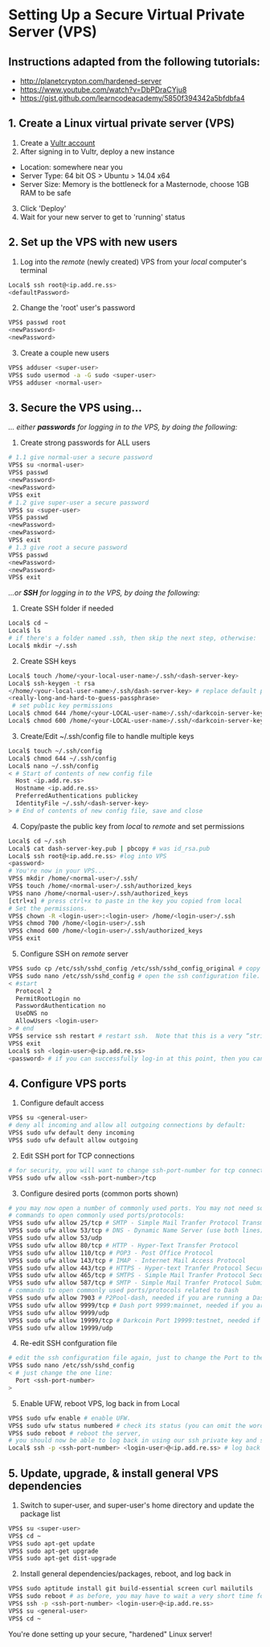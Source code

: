 # Setting Up a Secure Virtual Private Server (VPS)

## Instructions adapted from the following tutorials:
* http://planetcrypton.com/hardened-server
* https://www.youtube.com/watch?v=DbPDraCYju8
* https://gist.github.com/learncodeacademy/5850f394342a5bfdbfa4

## 1. Create a Linux virtual private server (VPS)

1. Create a [Vultr account](https://vultr.com)
2. After signing in to Vultr, deploy a new instance
  * Location: somewhere near you
  * Server Type: 64 bit OS > Ubuntu > 14.04 x64
  * Server Size: Memory is the bottleneck for a Masternode, choose 1GB RAM to be safe
3. Click 'Deploy'
4. Wait for your new server to get to 'running' status

## 2. Set up the VPS with new users

1. Log into the *remote* (newly created) VPS from your *local* computer's terminal

  ```sh
  Local$ ssh root@<ip.add.re.ss>
  <defaultPassword>
  ```
2. Change the 'root' user's password

  ```sh
  VPS$ passwd root
  <newPassword>
  <newPassword>
  ```
3. Create a couple new users

  ```sh
  VPS$ adduser <super-user>
  VPS$ sudo usermod -a -G sudo <super-user>
  VPS$ adduser <normal-user>
  ```

## 3. Secure the VPS using...

*... either __passwords__ for logging in to the VPS, by doing the following:*

1. Create strong passwords for ALL users

  ```sh
  # 1.1 give normal-user a secure password
  VPS$ su <normal-user>
  VPS$ passwd
  <newPassword>
  <newPassword>
  VPS$ exit
  # 1.2 give super-user a secure password
  VPS$ su <super-user>
  VPS$ passwd
  <newPassword>
  <newPassword>
  VPS$ exit
  # 1.3 give root a secure password
  VPS$ passwd
  <newPassword>
  <newPassword>
  VPS$ exit
  ```

*...or __SSH__ for logging in to the VPS, by doing the following:*

1. Create SSH folder if needed
```sh
Local$ cd ~
Local$ ls
# if there's a folder named .ssh, then skip the next step, otherwise:
Local$ mkdir ~/.ssh
```
2. Create SSH keys
```sh
Local$ touch /home/<your-local-user-name>/.ssh/<dash-server-key>
Local$ ssh-keygen -t rsa
</home/<your-local-user-name>/.ssh/dash-server-key> # replace default path with one we just created
<really-long-and-hard-to-guess-passphrase>
 # set public key permissions
Local$ chmod 644 /home/<your-LOCAL-user-name>/.ssh/<darkcoin-server-key>.pub
Local$ chmod 600 /home/<your-LOCAL-user-name>/.ssh/<darkcoin-server-key>
```
3. Create/Edit ~/.ssh/config file to handle multiple keys
```sh
Local$ touch ~/.ssh/config
Local$ chmod 644 ~/.ssh/config
Local$ nano ~/.ssh/config
< # Start of contents of new config file
  Host <ip.add.re.ss>
  Hostname <ip.add.re.ss>
  PreferredAuthentications publickey
  IdentityFile ~/.ssh/<dash-server-key>
> # End of contents of new config file, save and close
```
4. Copy/paste the public key from *local* to *remote* and set permissions
```sh
Local$ cd ~/.ssh
Local$ cat dash-server-key.pub | pbcopy # was id_rsa.pub
Local$ ssh root@<ip.add.re.ss> #log into VPS
<password>
# You're now in your VPS...
VPS$ mkdir /home/<normal-user>/.ssh/
VPS$ touch /home/<normal-user>/.ssh/authorized_keys
VPS$ nano /home/<normal-user>/.ssh/authorized_keys
[ctrl+x] # press ctrl+x to paste in the key you copied from local
# Set the permissions.
VPS$ chown -R <login-user>:<login-user> /home/<login-user>/.ssh
VPS$ chmod 700 /home/<login-user>/.ssh
VPS$ chmod 600 /home/<login-user>/.ssh/authorized_keys
VPS$ exit
```
5. Configure SSH on *remote* server
```sh
VPS$ sudo cp /etc/ssh/sshd_config /etc/ssh/sshd_config_original # copy config file just in case we screw things up while editing it, just in case.
VPS$ sudo nano /etc/ssh/sshd_config # open the ssh configuration file. The things  we need to check, set, or add within the sshd_config file are below:
< #start
  Protocol 2
  PermitRootLogin no
  PasswordAuthentication no
  UseDNS no
  AllowUsers <login-user>
> # end
VPS$ service ssh restart # restart ssh.  Note that this is a very “strict” configuration.  You will now ONLY be allowed to log-in to your REMOTE server from your current LOCAL machine.  To be able to log-in from a different LOCAL machine you would need to copy the private ssh key from your LOCAL machine onto the other LOCAL machine.  (You might want to keep the private key on an encrypted usb flash drive for such purposes.)  If that other LOCAL machine were not also owned by you, then you would want to delete the private key from it after you were done using it.  If you were willing to compromise just a bit on security you could leave PasswordAuthentication set to yes; it would be better if you could avoid doing this, however, in the event someone guessed or otherwise found out login-user's password.  You should now try to log-out as root and then ssh log-in as <login-user>:
VPS$ exit
Local$ ssh <login-user>@<ip.add.re.ss>
<password> # if you can successfully log-in at this point, then you can continue on to the “Configuring Ports” section below.  If you cannot log-in, then you can try to go back and fix any problems by logging-in through a web-based console provided by your cloud-server's host.  If you just can't get it working no matter what, you may have to start again, rebuilding the server from scratch.
```

## 4. Configure VPS ports

1. Configure default access
```sh
VPS$ su <general-user>
# deny all incoming and allow all outgoing connections by default:
VPS$ sudo ufw default deny incoming
VPS$ sudo ufw default allow outgoing
```
2. Edit SSH port for TCP connections
```sh
# for security, you will want to change ssh-port-number for tcp connections, and open that port.  (We will refer to this as <ssh-port-number>.)
VPS$ sudo ufw allow <ssh-port-number>/tcp
```
3. Configure desired ports (common ports shown)
```sh
# you may now open a number of commonly used ports. You may not need some of these ports, or be unsure as to which you do or do not need.  For most configurations, opening the ports shown below should be safe.  If you are sure that you do not need to open some port, feel free to skip that step.  Also if you wanted to close a port later on, you could to this by simply issuing the command: sudo ufw deny <port>/<optional: protocol>.  For example, to close port 53 for everything: sudo ufw deny 53. To deny incoming tcp packets to port 53: VPS$ sudo ufw deny 53/tcp. To deny incoming udp packets to port 53: VPS$ sudo ufw deny 53/udp.  
# commands to open commonly used ports/protocols:
VPS$ sudo ufw allow 25/tcp # SMTP - Simple Mail Tranfer Protocol Transmission
VPS$ sudo ufw allow 53/tcp # DNS - Dynamic Name Server (use both lines)
VPS$ sudo ufw allow 53/udp
VPS$ sudo ufw allow 80/tcp # HTTP - Hyper-Text Transfer Protocol
VPS$ sudo ufw allow 110/tcp # POP3 - Post Office Protocol
VPS$ sudo ufw allow 143/tcp # IMAP - Internet Mail Access Protocol
VPS$ sudo ufw allow 443/tcp # HTTPS - Hyper-text Tranfer Protocol Secure
VPS$ sudo ufw allow 465/tcp # SMTPS - Simple Mail Tranfer Protocol Secure
VPS$ sudo ufw allow 587/tcp # SMTP - Simple Mail Tranfer Protocol Submission
# commands to open commonly used ports/protocols related to Dash
VPS$ sudo ufw allow 7903 # P2Pool-dash, needed if you are running a Dash P2Pool
VPS$ sudo ufw allow 9999/tcp # Dash port 9999:mainnet, needed if you are running Dash on the standard main network, both lines
VPS$ sudo ufw allow 9999/udp
VPS$ sudo ufw allow 19999/tcp # Darkcoin Port 19999:testnet, needed if you are running Dash on the testing network, both lines
VPS$ sudo ufw allow 19999/udp
```
4. Re-edit SSH confguration file
```sh
# edit the ssh configuration file again, just to change the Port to the <ssh-port-number> you chose above:
VPS$ sudo nano /etc/ssh/sshd_config
< # just change the one line:
  Port <ssh-port-number>
>
```
5. Enable UFW, reboot VPS, log back in from Local
```sh
VPS$ sudo ufw enable # enable UFW.
VPS$ sudo ufw status numbered # check its status (you can omit the word “numbered,” but it provides more information)
VPS$ sudo reboot # reboot the server,
# you should now be able to log back in using our ssh private key and ssh passphrase, now also including the new <ssh-port-number> in the login. You may have to wait about a minute or so for it to boot up before you can login
Local$ ssh -p <ssh-port-number> <login-user>@<ip.add.re.ss> # log back in, if it works, continue to the next section, “Update and Upgrade and Install General-Dependencies.”  If it does not work, you may have to rebuild from scratch, unless you can log-in via a web-console provided by your cloudserver host to try to fix the problem.
```

## 5. Update, upgrade, & install general VPS dependencies

1. Switch to super-user, and super-user's home directory and update the package list
```sh
VPS$ su <super-user>
VPS$ cd ~
VPS$ sudo apt-get update
VPS$ sudo apt-get upgrade
VPS$ sudo apt-get dist-upgrade
```
2. Install general dependencies/packages, reboot, and log back in
```sh
VPS$ sudo aptitude install git build-essential screen curl mailutils
VPS$ sudo reboot # as before, you may have to wait a very short time for it to boot up before you can login.)
VPS$ ssh -p <ssh-port-number> <login-user>@<ip.add.re.ss>
VPS$ su <general-user>
VPS$ cd ~
```

You're done setting up your secure, "hardened" Linux server!
